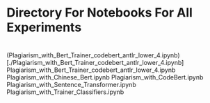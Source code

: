 # Directory For Notebooks For All Experiments
#
(Plagiarism_with_Bert_Trainer_codebert_antlr_lower_4.ipynb)[./Plagiarism_with_Bert_Trainer_codebert_antlr_lower_4.ipynb]
Plagiarism_with_Bert_Trainer_codebert_antlr_lower_4.ipynb
Plagiarism_with_Chinese_Bert.ipynb
Plagiarism_with_CodeBert.ipynb
Plagiarism_with_Sentence_Transformer.ipynb
Plagiarism_with_Trainer_Classifiers.ipynb
